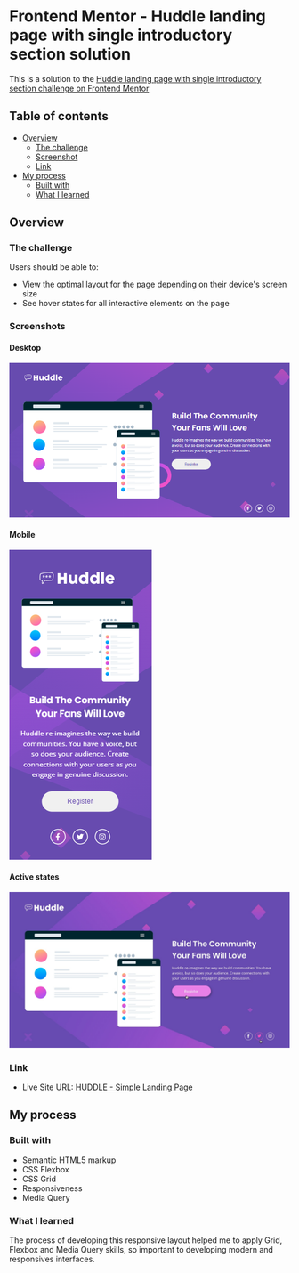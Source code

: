 # Frontend Mentor - Huddle landing page with single introductory section solution

This is a solution to the [Huddle landing page with single introductory section challenge on Frontend Mentor](https://www.frontendmentor.io/challenges/huddle-landing-page-with-a-single-introductory-section-B_2Wvxgi0)

## Table of contents

- [Overview](#overview)
  - [The challenge](#the-challenge)
  - [Screenshot](#screenshot)
  - [Link](#link)
- [My process](#my-process)
  - [Built with](#built-with)
  - [What I learned](#what-i-learned)

## Overview

### The challenge

Users should be able to:

- View the optimal layout for the page depending on their device's screen size
- See hover states for all interactive elements on the page

### Screenshots

#### Desktop
![](./design/desktop.png)

#### Mobile
![](./design/mobile.png)

#### Active states
![](./design/active-states.jpg)

### Link

- Live Site URL: [HUDDLE - Simple Landing Page](https://als-samara.github.io/huddle-simple-landing-page/)

## My process

### Built with

- Semantic HTML5 markup
- CSS Flexbox
- CSS Grid
- Responsiveness
- Media Query

### What I learned

The process of developing this responsive layout helped me to apply Grid, Flexbox and Media Query skills, so important to developing modern and responsives interfaces.